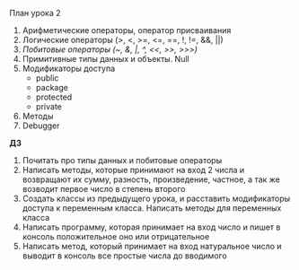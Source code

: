 План урока 2

1. Арифметические операторы, оператор присваивания
2. Логические операторы (>, <, >=, <=, ==, !, !=, &&, ||)
3. _Побитовые операторы (~, &, |, ^, <<, >>, >>>)_
4. Примитивные типы данных и объекты. Null
5. Модификаторы доступа
   - public
   - package
   - protected
   - private
6. Методы
7. Debugger

**ДЗ**

1. Почитать про типы данных и побитовые операторы
2. Написать методы, которые принимают на вход 2 числа и возвращают их сумму, разность, произведение, частное,
   а так же возводит первое число в степень второго
3. Создать классы из предыдущего урока, и расставить модификаторы доступа к переменным класса. Написать методы для переменных класса
4. Написать программу, которая принимает на вход число и пишет в консоль положительное оно или отрицательное
5. Написать метод, который принимает на вход натуральное число и выводит в консоль все простые числа до вводимого
